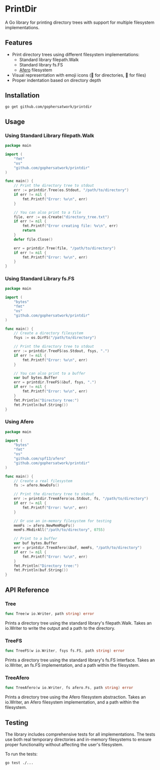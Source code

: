 # PrintDir

A Go library for printing directory trees with support for multiple filesystem implementations.

## Features

- Print directory trees using different filesystem implementations:
  - Standard library filepath.Walk
  - Standard library fs.FS
  - [Afero](github.com/spf13/afero) filesystem 
- Visual representation with emoji icons (📁 for directories, 📄 for files)
- Proper indentation based on directory depth

## Installation

```bash
go get github.com/gophersatwork/printdir
```

## Usage

### Using Standard Library filepath.Walk

```go
package main

import (
	"fmt"
	"os"
	"github.com/gophersatwork/printdir"
)

func main() {
	// Print the directory tree to stdout
	err := printdir.Tree(os.Stdout, "/path/to/directory")
	if err != nil {
		fmt.Printf("Error: %v\n", err)
	}

	// You can also print to a file
	file, err := os.Create("directory_tree.txt")
	if err != nil {
		fmt.Printf("Error creating file: %v\n", err)
		return
	}
	defer file.Close()

	err = printdir.Tree(file, "/path/to/directory")
	if err != nil {
		fmt.Printf("Error: %v\n", err)
	}
}
```

### Using Standard Library fs.FS

```go
package main

import (
	"bytes"
	"fmt"
	"os"
	"github.com/gophersatwork/printdir"
)

func main() {
	// Create a directory filesystem
	fsys := os.DirFS("/path/to/directory")

	// Print the directory tree to stdout
	err := printdir.TreeFS(os.Stdout, fsys, ".")
	if err != nil {
		fmt.Printf("Error: %v\n", err)
	}

	// You can also print to a buffer
	var buf bytes.Buffer
	err = printdir.TreeFS(&buf, fsys, ".")
	if err != nil {
		fmt.Printf("Error: %v\n", err)
	}
	fmt.Println("Directory tree:")
	fmt.Println(buf.String())
}
```

### Using Afero

```go
package main

import (
	"bytes"
	"fmt"
	"os"
	"github.com/spf13/afero"
	"github.com/gophersatwork/printdir"
)

func main() {
	// Create a real filesystem
	fs := afero.NewOsFs()

	// Print the directory tree to stdout
	err := printdir.TreeAfero(os.Stdout, fs, "/path/to/directory")
	if err != nil {
		fmt.Printf("Error: %v\n", err)
	}

	// Or use an in-memory filesystem for testing
	memFs := afero.NewMemMapFs()
	memFs.MkdirAll("/path/to/directory", 0755)

	// Print to a buffer
	var buf bytes.Buffer
	err = printdir.TreeAfero(&buf, memFs, "/path/to/directory")
	if err != nil {
		fmt.Printf("Error: %v\n", err)
	}
	fmt.Println("Directory tree:")
	fmt.Println(buf.String())
}
```

## API Reference

### Tree

```go
func Tree(w io.Writer, path string) error
```

Prints a directory tree using the standard library's filepath.Walk. Takes an io.Writer to write the output and a path to the directory.

### TreeFS

```go
func TreeFS(w io.Writer, fsys fs.FS, path string) error
```

Prints a directory tree using the standard library's fs.FS interface. Takes an io.Writer, an fs.FS implementation, and a path within the filesystem.

### TreeAfero

```go
func TreeAfero(w io.Writer, fs afero.Fs, path string) error
```

Prints a directory tree using the Afero filesystem abstraction. Takes an io.Writer, an Afero filesystem implementation, and a path within the filesystem.

## Testing

The library includes comprehensive tests for all implementations. The tests use both real temporary directories and in-memory filesystems to ensure proper functionality without affecting the user's filesystem.

To run the tests:

```bash
go test ./...
```